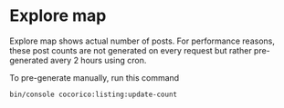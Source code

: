 # Explore map

Explore map shows actual number of posts. 
For performance reasons, these post counts are not generated on every request but rather pre-generated avery 2 hours using cron. 

To pre-generate manually, run this command
    
    bin/console cocorico:listing:update-count